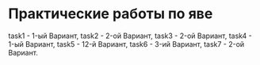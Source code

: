 # Практические работы по яве
task1 - 1-ый Вариант,
task2 - 2-ой Вариант,
task3 - 2-ой Вариант,
task4 - 1-ый Вариант,
task5 - 12-й Вариант,
task6 - 3-ий Вариант,
task7 - 2-ой Вариант.
